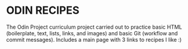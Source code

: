# ODIN RECIPES

The Odin Project curriculum project carried out to practice basic HTML (boilerplate, text, lists, links, and images) and basic Git (workflow and commit messages). Includes a main page with 3 links to recipes I like :)
